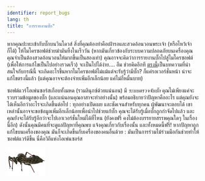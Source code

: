```yaml
---
identifier: report_bugs
lang: th
title: "การรายงานบั๊ก"
---
```


หากคุณปะทะเข้ากับบั๊กบนวินโดวส์ สิ่งที่คุณต้องทำคือเฝ้ารอและสวดอ้อนวอนพระเจ้า (หรือไหว้เจ้าก็ได้) ให้ไมโครซอฟต์ช่วยฆ่ามันทิ้งในเร็ววัน (หากมันเกี่ยวข้องกับระบบความปลอดภัยบนเครื่องคุณ คุณจำเป็นต้องสวดอ้อนวอนให้มากขึ้นเป็นสองเท่า) คุณอาจจะคิดว่าการรายงานบั๊กไปสู่ไมโครซอฟต์ (เพื่อให้การแก้ไขเป็นไปอย่างรวดเร็ว) จะเป็นไปได้ง่าย.... อืม ช่วยคิดอีกที <a 
href="http://www.oreillynet.com/mac/blog/2002/06/mission_impossible_submitting.html">ตรงนี้</a>เป็นบทความที่น่าสนใจกับกรณีนี้ จะเกิดอะไรขึ้นหากไมโครซอฟต์ไม่แม้แต่จะรับรู้ว่ามีบั๊ก? ก็แค่รอเวอร์ชั่นหน้า น่าจะแก้ไขตรงนี้แล้ว (แต่คุณอาจจะต้องจ่ายเพิ่มอีกเล็กน้อย แค่ไม่กี่หมื่นบาท)

ซอฟต์แวร์โอเพ่นซอร์สเกือบทั้งมหด (รวมลินุกซ์ด้วยแน่นอน) มี <i>ระบบตรวจจับบั๊ก</i> คุณไม่เพียงแค่จะรวบรวมข้อมูลของบั๊ก (และแน่นอนคุณอาสาจะทำอย่างนั้น) พร้อมอธิบายว่าปัญหาคืออะไร แต่คุณยังจะได้เห็นอีกว่าอะไรจะเกิดขึ้นต่อไป : ทุกอย่างเปิดเผย และชัดเจนสำหรับทุกคน ผู้พัฒนาจะตอบได้ เขาเหล่านั้นอาจจะขอข้อมูลเพิ่มอีกเล็กน้อยเพื่อนำไปช่วยแก้บั๊ก คุณจะได้รับรู้เมื่อบั๊กถูกกำจัดไปแล้ว และคุณยังจะได้รับรู้อีกว่าจะไปเอาเวอร์ชั่นใหม่ได้ที่ไหน (ยังคงฟรี คงไม่ต้องบรรยายสรรพคุณใดๆ ในเรื่องนี้อีก) ดังนั้นคุณมีคนที่จะดูแลปัญหาที่คุณพบ แจ้งคุณเกี่ยวกับเรื่องนั้น และทั้งหมดนี้ฟรี! หากปัญหาถูกแก้ไขบนเครื่องของคุณ มันก็จะเกิดขึ้นกับเครื่องของคนอื่นด้วย : มันเป็นการร่วมไม้ร่วมมือกันช่วยทำให้ซอฟต์แวร์ดีขึ้น นี่คือวิถีแห่งโอเพ่นซอร์ส

<img src="/img/report_bugs_thumb.png" />




